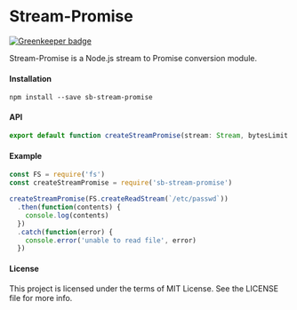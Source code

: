 Stream-Promise
==========

[![Greenkeeper badge](https://badges.greenkeeper.io/steelbrain/stream-promise.svg)](https://greenkeeper.io/)

Stream-Promise is a Node.js stream to Promise conversion module.

#### Installation

```
npm install --save sb-stream-promise
```

#### API

```js
export default function createStreamPromise(stream: Stream, bytesLimit: ?number)
```

#### Example
```js
const FS = require('fs')
const createStreamPromise = require('sb-stream-promise')

createStreamPromise(FS.createReadStream(`/etc/passwd`))
  .then(function(contents) {
    console.log(contents)
  })
  .catch(function(error) {
    console.error('unable to read file', error)
  })
```

#### License
This project is licensed under the terms of MIT License. See the LICENSE file for more info.
